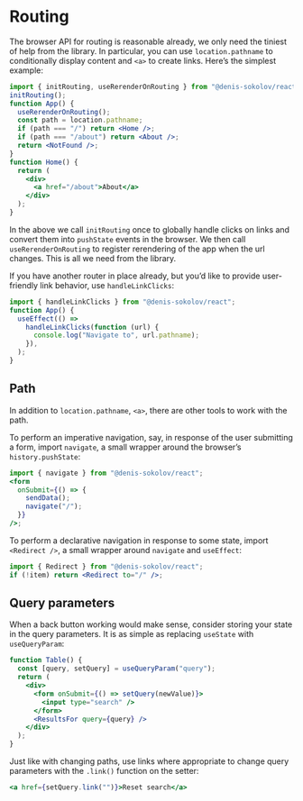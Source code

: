 # Routing

The browser API for routing is reasonable already, we only need the tiniest of help from the library. In particular, you can use `location.pathname` to conditionally display content and `<a>` to create links. Here’s the simplest example:

```jsx
import { initRouting, useRerenderOnRouting } from "@denis-sokolov/react";
initRouting();
function App() {
  useRerenderOnRouting();
  const path = location.pathname;
  if (path === "/") return <Home />;
  if (path === "/about") return <About />;
  return <NotFound />;
}
function Home() {
  return (
    <div>
      <a href="/about">About</a>
    </div>
  );
}
```

In the above we call `initRouting` once to globally handle clicks on links and convert them into `pushState` events in the browser. We then call `useRerenderOnRouting` to register rerendering of the app when the url changes. This is all we need from the library.

If you have another router in place already, but you’d like to provide user-friendly link behavior, use `handleLinkClicks`:

```ts
import { handleLinkClicks } from "@denis-sokolov/react";
function App() {
  useEffect(() =>
    handleLinkClicks(function (url) {
      console.log("Navigate to", url.pathname);
    }),
  );
}
```

## Path

In addition to `location.pathname`, `<a>`, there are other tools to work with the path.

To perform an imperative navigation, say, in response of the user submitting a form, import `navigate`, a small wrapper around the browser’s `history.pushState`:

```jsx
import { navigate } from "@denis-sokolov/react";
<form
  onSubmit={() => {
    sendData();
    navigate("/");
  }}
/>;
```

To perform a declarative navigation in response to some state, import `<Redirect />`, a small wrapper around `navigate` and `useEffect`:

```jsx
import { Redirect } from "@denis-sokolov/react";
if (!item) return <Redirect to="/" />;
```

## Query parameters

When a back button working would make sense, consider storing your state in the query parameters. It is as simple as replacing `useState` with `useQueryParam`:

```jsx
function Table() {
  const [query, setQuery] = useQueryParam("query");
  return (
    <div>
      <form onSubmit={() => setQuery(newValue)}>
        <input type="search" />
      </form>
      <ResultsFor query={query} />
    </div>
  );
}
```

Just like with changing paths, use links where appropriate to change query parameters with the `.link()` function on the setter:

```jsx
<a href={setQuery.link("")}>Reset search</a>
```
